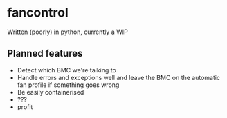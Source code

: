 # fancontrol
Written (poorly) in python, currently a WIP

## Planned features
* Detect which BMC we're talking to
* Handle errors and exceptions well and leave the BMC on the automatic fan profile if something goes wrong
* Be easily containerised
* ???
* profit
